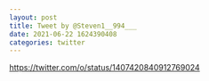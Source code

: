 ```yaml
--- 
layout: post 
title: Tweet by @Steven1__994___ 
date: 2021-06-22 1624390408 
categories: twitter 
--- 
```

https://twitter.com/o/status/1407420840912769024